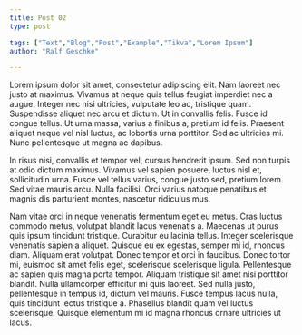 ```yaml
---
title: Post 02
type: post

tags: ["Text","Blog","Post","Example","Tikva","Lorem Ipsum"]
author: "Ralf Geschke"

---
```


Lorem ipsum dolor sit amet, consectetur adipiscing elit. Nam laoreet nec justo at maximus. Vivamus at neque quis tellus feugiat imperdiet nec a augue. Integer nec nisi ultricies, vulputate leo ac, tristique quam. Suspendisse aliquet nec arcu et dictum. Ut in convallis felis. Fusce id congue tellus. Ut urna massa, varius a finibus a, pretium id felis. Praesent aliquet neque vel nisl luctus, ac lobortis urna porttitor. Sed ac ultricies mi. Nunc pellentesque ut magna ac dapibus.

In risus nisi, convallis et tempor vel, cursus hendrerit ipsum. Sed non turpis at odio dictum maximus. Vivamus vel sapien posuere, luctus nisl et, sollicitudin urna. Fusce vel tellus varius, congue justo sed, pretium lorem. Sed vitae mauris arcu. Nulla facilisi. Orci varius natoque penatibus et magnis dis parturient montes, nascetur ridiculus mus.

Nam vitae orci in neque venenatis fermentum eget eu metus. Cras luctus commodo metus, volutpat blandit lacus venenatis a. Maecenas ut purus quis ipsum tincidunt tristique. Curabitur eu lacinia tellus. Integer scelerisque venenatis sapien a aliquet. Quisque eu ex egestas, semper mi id, rhoncus diam. Aliquam erat volutpat. Donec tempor et orci in faucibus. Donec tortor mi, euismod sit amet felis eget, scelerisque scelerisque ligula. Pellentesque ac sapien quis magna porta tempor. Aliquam tristique sit amet nisi porttitor blandit. Nulla ullamcorper efficitur mi quis laoreet. Sed nulla justo, pellentesque in tempus id, dictum vel mauris. Fusce tempus lacus nulla, quis tincidunt lectus tristique a. Phasellus blandit quam vel luctus scelerisque. Quisque elementum mi id magna rhoncus ornare ultricies ut lacus.
